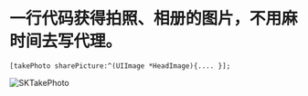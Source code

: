 # 一行代码获得拍照、相册的图片，不用麻时间去写代理。

`[takePhoto sharePicture:^(UIImage *HeadImage){.... }];`
   
    
![SKTakePhoto](http://upload-images.jianshu.io/upload_images/1485140-ccd8a0d949738817.png?imageMogr2/auto-orient/strip%7CimageView2/2)

